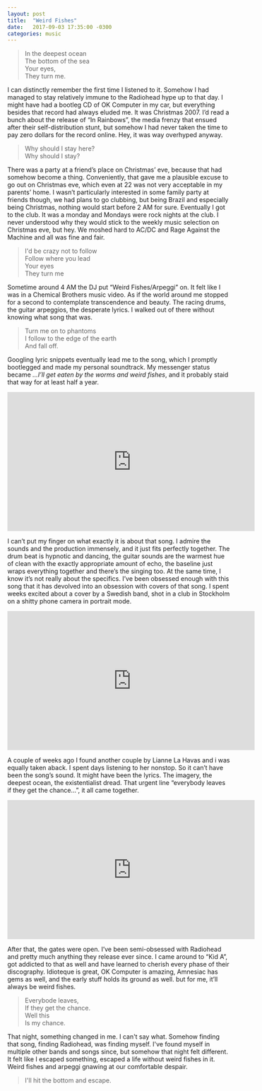 ```yaml
---
layout: post
title:  "Weird Fishes"
date:   2017-09-03 17:35:00 -0300
categories: music
---
```

> In the deepest ocean  
> The bottom of the sea  
> Your eyes,  
> They turn me.

I can distinctly remember the first time I listened to it. Somehow I had
managed to stay relatively immune to the Radiohead hype up to that day. I might
have had a bootleg CD of OK Computer in my car, but everything besides that
record had always eluded me. It was Christmas 2007. I’d read a bunch about the
release of “In Rainbows”, the media frenzy that ensued after their
self-distribution stunt, but somehow I had never taken the time to pay zero
dollars for the record online. Hey, it was way overhyped anyway.

> Why should I stay here?  
> Why should I stay?

There was a party at a friend’s place on Christmas’ eve, because that had
somehow become a thing. Conveniently, that gave me a plausible excuse to go out
on Christmas eve, which even at 22 was not very acceptable in my parents’ home.
I wasn’t particularly interested in some family party at friends though, we had
plans to go clubbing, but being Brazil and especially being Christmas, nothing
would start before 2 AM for sure. Eventually I got to the club. It was a monday
and Mondays were rock nights at the club. I never understood why they would
stick to the weekly music selection on Christmas eve, but hey. We moshed hard
to AC/DC and Rage Against the Machine and all was fine and fair.

> I'd be crazy not to follow  
> Follow where you lead  
> Your eyes  
> They turn me

Sometime
around 4 AM the DJ put “Weird Fishes/Arpeggi” on. It felt like I was in a
Chemical Brothers music video. As if the world around me stopped for a second
to contemplate transcendence and beauty. The racing drums, the guitar
arpeggios, the desperate lyrics. I walked out of there without knowing what
song that was.

> Turn me on to phantoms  
> I follow to the edge of the earth  
> And fall off.

Googling lyric snippets eventually lead me to the song, which I
promptly bootlegged and made my personal soundtrack. My messenger status became
*…I’ll get eaten by the worms and weird fishes*, and it probably staid that way
for at least half a year.

<iframe width="560" height="315"
src="https://www.youtube.com/embed/63Hl1TxK6PI" frameborder="0"
allowfullscreen></iframe>

I can’t put my finger on what exactly it is about that song. I admire the
sounds and the production immensely, and it just fits perfectly together. The
drum beat is hypnotic and dancing, the guitar sounds are the warmest hue of
clean with the exactly appropriate amount of echo, the baseline just wraps
everything together and there’s the singing too. At the same time, I know it’s
not really about the specifics. I’ve been obsessed enough with this song that
it has devolved into an obsession with covers of that song. I spent weeks
excited about a cover by a Swedish band, shot in a club in Stockholm on a
shitty phone camera in portrait mode.

<iframe width="560" height="315"
src="https://www.youtube.com/embed/bFHLQYsZ6lY" frameborder="0"
allowfullscreen></iframe>

A couple of weeks ago I found another couple by Lianne La Havas and i was
equally taken aback. I spent days listening to her nonstop. So it can’t have
been the song’s sound. It might have been the lyrics. The imagery, the deepest
ocean, the existentialist dread.  That urgent line “everybody leaves if they
get the chance…”, it all came together.

<iframe width="560" height="315"
src="https://www.youtube.com/embed/b_sJVazqw58" frameborder="0"
allowfullscreen></iframe>

After that, the gates were open. I’ve been semi-obsessed with Radiohead and
pretty much anything they release ever since. I came around to “Kid A”,  got
addicted to that as well and have learned to cherish every phase of their
discography. Idioteque is great, OK Computer is amazing, Amnesiac has gems as
well, and the early stuff holds its ground as well. but for me, it’ll always be
weird fishes.

> Everybode leaves,  
> If they get the chance.  
> Well this  
> Is my chance.

That night, something changed in me. I can't say what. Somehow finding that
song, finding Radiohead, was finding myself. I've found myself in multiple
other bands and songs since, but somehow that night felt different. It felt
like I escaped something, escaped a life without weird fishes in it. Weird
fishes and arpeggi gnawing at our comfortable despair.

> I'll hit the bottom and escape.
